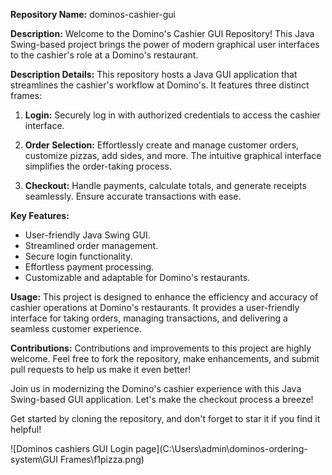 **Repository Name:** dominos-cashier-gui

**Description:**
Welcome to the Domino's Cashier GUI Repository! This Java Swing-based project brings the power of modern graphical user interfaces to the cashier's role at a Domino's restaurant.

**Description Details:**
This repository hosts a Java GUI application that streamlines the cashier's workflow at Domino's. It features three distinct frames:

1. **Login:** Securely log in with authorized credentials to access the cashier interface.

2. **Order Selection:** Effortlessly create and manage customer orders, customize pizzas, add sides, and more. The intuitive graphical interface simplifies the order-taking process.

3. **Checkout:** Handle payments, calculate totals, and generate receipts seamlessly. Ensure accurate transactions with ease.

**Key Features:**
- User-friendly Java Swing GUI.
- Streamlined order management.
- Secure login functionality.
- Effortless payment processing.
- Customizable and adaptable for Domino's restaurants.

**Usage:**
This project is designed to enhance the efficiency and accuracy of cashier operations at Domino's restaurants. It provides a user-friendly interface for taking orders, managing transactions, and delivering a seamless customer experience.

**Contributions:**
Contributions and improvements to this project are highly welcome. Feel free to fork the repository, make enhancements, and submit pull requests to help us make it even better!

Join us in modernizing the Domino's cashier experience with this Java Swing-based GUI application. Let's make the checkout process a breeze!

Get started by cloning the repository, and don't forget to star it if you find it helpful!

![Dominos cashiers GUI Login page](C:\Users\admin\dominos-ordering-system\GUI Frames\f1pizza.png)
